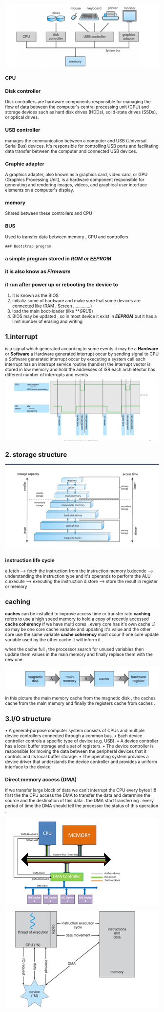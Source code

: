 ![screen](./images/1.2.png)
### CPU

### Disk controller
  Disk controllers are hardware components responsible for managing the flow of   data between the computer's central processing unit (CPU) and storage devices such as hard disk drives (HDDs), solid-state drives (SSDs), or optical drives.

### USB controller 
  manages the communication between a computer and USB (Universal Serial Bus) devices. It's responsible for controlling USB ports and facilitating data transfer between the computer and connected USB devices.
### Graphic adapter 
  A graphics adapter, also known as a graphics card, video card, or GPU (Graphics Processing Unit), is a hardware component responsible for generating and rendering images, videos, and graphical user interface elements on a computer's display.
### memory
  Shared between these controllers and CPU 
### BUS 
   Used to transfer data between memory , CPU and controllers

	### Bootstrap program
### a simple program stored in ***ROM or EEPROM*** 
### it is also know as ***Firmware***
### it run after power up or rebooting the device to 
1. it is known as the BIOS 
2. initializ some of  hardware  and make sure that some devices are connected like (RAM , Screen ,.............)
3. load the main boot-loader (like ***GRUB*)
4. BIOS may be updated , so in most device it exist in ***EEPROM*** but it has a limit number of erasing and writing 
## 1.interrupt
is a signal which generated according to some events 
it may be a **Hardware** or **Software** 
a Hardware generated interrupt occur by sending signal to CPU 
a Software generated interrupt occur by executing a system call
each interrupt has an interrupt service routine (handler)
the interrupt vector is stored in low memory and hold the addresses of ISR
each archietectur has  different number of interrupts and events 
![screen](./images/1.3.png)

## 2. storage structure
![screen](./images/1.4.png)


### instruction life cycle 
a.fetch --> fetch the instruction from the instruction memory
b.decode --> understanding the instruction type and it's operands to perform the ALU
c.execute --> executing the instruction 
d.store --> store the result in register or memory 

##  caching
**caches** can be installed to improve access time or transfer rate 
**caching** refers to use a high speed memory to hold a copy of recently accessed 
**cache coherency** if we have multi cores , every core has it's own cache L1 so may be one core cache variable and updating it's value and the other core use the same variable 
**cache coherency** must occur  if one core update variable used by the other cache it will inform it .

when the cache full , the processor search for unused variables then update them values in the main memory and finally replace them with the new one 

![screen](./images/1.5.png)

in this picture the main memory cache from the magnetic disk , the caches cache from the main memory and finally the registers cache from  caches .

## 3.I/O structure 
• A general-purpose computer system consists of CPUs and multiple device controllers connected through a common bus. 
• Each device controller controls a specific type of device (e.g. USB). 
• A device controller has a local buffer storage and a set of registers. 
• The device controller is responsible for moving the data between the peripheral devices that it controls and its local buffer storage. 
• The operating system provides a device driver that understands the device controller and provides a uniform interface to the device.
### Direct memory access (DMA)
if we transfer large block of data we can't interrupt the CPU every bytes !!!!
first the the CPU access the DMA to transfer the data and determine the source and the destination of this data .
the DMA start transferring .
every period of time the DMA should tell the processor the status of this operation .

![screen](./images/1.6.png)

![screen](./images/1.7.png)